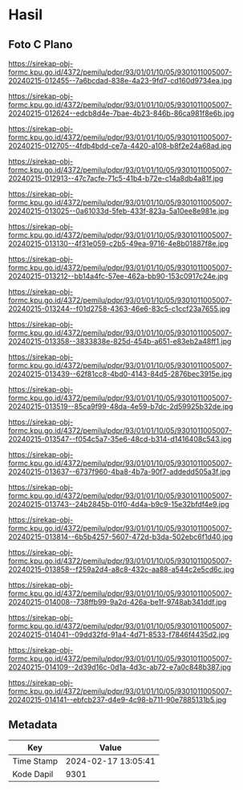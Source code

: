 # Hasil

## Foto C Plano

https://sirekap-obj-formc.kpu.go.id/4372/pemilu/pdpr/93/01/01/10/05/9301011005007-20240215-012455--7a6bcdad-838e-4a23-9fd7-cd160d9734ea.jpg

https://sirekap-obj-formc.kpu.go.id/4372/pemilu/pdpr/93/01/01/10/05/9301011005007-20240215-012624--edcb8d4e-7bae-4b23-846b-86ca981f8e6b.jpg

https://sirekap-obj-formc.kpu.go.id/4372/pemilu/pdpr/93/01/01/10/05/9301011005007-20240215-012705--4fdb4bdd-ce7a-4420-a108-b8f2e24a68ad.jpg

https://sirekap-obj-formc.kpu.go.id/4372/pemilu/pdpr/93/01/01/10/05/9301011005007-20240215-012913--47c7acfe-71c5-41b4-b72e-c14a8db4a81f.jpg

https://sirekap-obj-formc.kpu.go.id/4372/pemilu/pdpr/93/01/01/10/05/9301011005007-20240215-013025--0a61033d-5feb-433f-823a-5a10ee8e981e.jpg

https://sirekap-obj-formc.kpu.go.id/4372/pemilu/pdpr/93/01/01/10/05/9301011005007-20240215-013130--4f31e059-c2b5-49ea-9716-4e8b01887f8e.jpg

https://sirekap-obj-formc.kpu.go.id/4372/pemilu/pdpr/93/01/01/10/05/9301011005007-20240215-013212--bb14a4fc-57ee-462a-bb90-153c0917c24e.jpg

https://sirekap-obj-formc.kpu.go.id/4372/pemilu/pdpr/93/01/01/10/05/9301011005007-20240215-013244--f01d2758-4363-46e6-83c5-c1ccf23a7655.jpg

https://sirekap-obj-formc.kpu.go.id/4372/pemilu/pdpr/93/01/01/10/05/9301011005007-20240215-013358--3833838e-825d-454b-a651-e83eb2a48ff1.jpg

https://sirekap-obj-formc.kpu.go.id/4372/pemilu/pdpr/93/01/01/10/05/9301011005007-20240215-013439--62f81cc8-4bd0-4143-84d5-2876bec3915e.jpg

https://sirekap-obj-formc.kpu.go.id/4372/pemilu/pdpr/93/01/01/10/05/9301011005007-20240215-013519--85ca9f99-48da-4e59-b7dc-2d59925b32de.jpg

https://sirekap-obj-formc.kpu.go.id/4372/pemilu/pdpr/93/01/01/10/05/9301011005007-20240215-013547--f054c5a7-35e6-48cd-b314-d1416408c543.jpg

https://sirekap-obj-formc.kpu.go.id/4372/pemilu/pdpr/93/01/01/10/05/9301011005007-20240215-013637--6737f960-4ba8-4b7a-90f7-addedd505a3f.jpg

https://sirekap-obj-formc.kpu.go.id/4372/pemilu/pdpr/93/01/01/10/05/9301011005007-20240215-013743--24b2845b-01f0-4d4a-b9c9-15e32bfdf4e9.jpg

https://sirekap-obj-formc.kpu.go.id/4372/pemilu/pdpr/93/01/01/10/05/9301011005007-20240215-013814--6b5b4257-5607-472d-b3da-502ebc6f1d40.jpg

https://sirekap-obj-formc.kpu.go.id/4372/pemilu/pdpr/93/01/01/10/05/9301011005007-20240215-013858--f259a2d4-a8c8-432c-aa88-a544c2e5cd6c.jpg

https://sirekap-obj-formc.kpu.go.id/4372/pemilu/pdpr/93/01/01/10/05/9301011005007-20240215-014008--738ffb99-9a2d-426a-be1f-9748ab341ddf.jpg

https://sirekap-obj-formc.kpu.go.id/4372/pemilu/pdpr/93/01/01/10/05/9301011005007-20240215-014041--09dd32fd-91a4-4d71-8533-f7846f4435d2.jpg

https://sirekap-obj-formc.kpu.go.id/4372/pemilu/pdpr/93/01/01/10/05/9301011005007-20240215-014109--2d39d16c-0d1a-4d3c-ab72-e7a0c848b387.jpg

https://sirekap-obj-formc.kpu.go.id/4372/pemilu/pdpr/93/01/01/10/05/9301011005007-20240215-014141--ebfcb237-d4e9-4c98-b711-90e7885131b5.jpg


## Metadata

| Key        | Value               |
| ---------- | ------------------- |
| Time Stamp | 2024-02-17 13:05:41 |
| Kode Dapil | 9301                |



